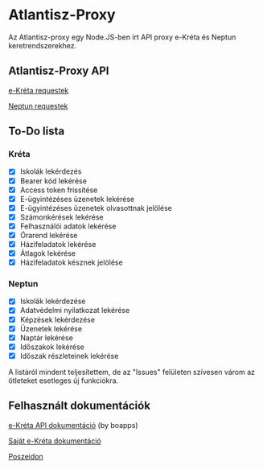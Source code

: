# Atlantisz-Proxy

Az Atlantisz-proxy egy Node.JS-ben írt API proxy e-Kréta és Neptun keretrendszerekhez. 

## Atlantisz-Proxy API

[e-Kréta requestek](https://documenter.getpostman.com/view/9426326/T17AkWTw)

[Neptun requestek](https://documenter.getpostman.com/view/9426326/T17J9SWH)

## To-Do lista

### Kréta

- [x] Iskolák lekérdezés
- [x] Bearer kód lekérése
- [x] Access token frissítése
- [x] E-ügyintézéses üzenetek lekérése
- [x] E-ügyintézéses üzenetek olvasottnak jelölése
- [x] Számonkérések lekérése
- [x] Felhasználói adatok lekérése
- [x] Órarend lekérése
- [x] Házifeladatok lekérése
- [x] Átlagok lekérése
- [x] Házifeladatok késznek jelölése

### Neptun

- [x] Iskolák lekérdezése
- [x] Adatvédelmi nyilatkozat lekérése
- [x] Képzések lekérdezése
- [x] Üzenetek lekérése
- [x] Naptár lekérése
- [x] Időszakok lekérése
- [x] Időszak részleteinek lekérése

A listáról mindent teljesítettem, de az "Issues" felületen szívesen várom az ötleteket esetleges új funkciókra.

## Felhasznált dokumentációk

[e-Kréta API dokumentáció](https://github.com/boapps/e-kreta-api-docs) (by boapps)

[Saját e-Kréta dokumentáció](https://github.com/RuzsaGergely/Atlantisz/blob/master/kreta_docs.md)

[Poszeidon](https://github.com/RuzsaGergely/Poszeidon)